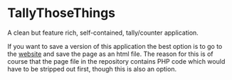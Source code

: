 # TallyThoseThings
A clean but feature rich, self-contained, tally/counter application.

If you want to save a version of this application the best option is to go to the [website](https://towerofawesome.org/tallythosethings/) and save the page as an html file. The reason for this is of course that the page file in the repository contains PHP code which would have to be stripped out first, though this is also an option. 